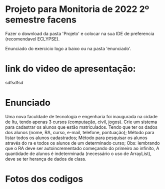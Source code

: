 # Projeto para Monitoria de 2022 2º semestre facens


Fazer o download da pasta 'Projeto' e colocar na sua IDE de preferencia (recomendavel ECLYPSE).

Enunciado do exercicio logo a baixo ou na pasta 'enunciado'.

# link do video de apresentação:
sdfsdfsd


# Enunciado
Uma nova faculdade de tecnologia e engenharia foi inaugurada na cidade de Itu, tendo apenas
3 cursos (computação, civil, jogos).
Crie um sistema para cadastrar os alunos que estão matriculados.
Tendo que ter os dados dos alunos (nome, RA, curso, e-mail, telefone, pontuação);
Método para listar todos os alunos cadastrados;
Método para pesquisar os alunos através do ra e todos os alunos de um determinado curso;
Obs: lembrando que o RA deve ser autoincrementado começando do primeiro ao infinito,
A quantidade de alunos é indeterminada (necessário o uso de ArrayList), deve se ter herança
de dados de class.

# Fotos dos codigos
